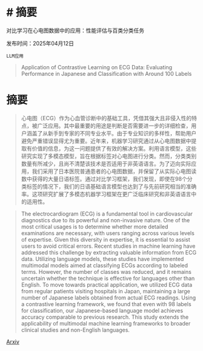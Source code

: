 # # 摘要
对比学习在心电图数据中的应用：性能评估与百类分类任务

发布时间：2025年04月12日

`LLM应用`

> Application of Contrastive Learning on ECG Data: Evaluating Performance in Japanese and Classification with Around 100 Labels

# 摘要

> 心电图（ECG）作为心血管诊断中的基础工具，凭借其强大且非侵入性的特点，被广泛应用。其中最重要的用途是判断是否需要进一步的详细检查，用户涵盖了从新手到专家的不同专业水平。由于专业知识的多样性，帮助用户避免严重错误显得尤为重要。近年来，机器学习研究通过从心电图数据中提取有价值的信息，为这一问题提供了有效的解决方案。利用语言模型，这些研究实现了多模态模型，旨在根据标签对心电图进行分类。然而，分类类别数量有所减少，且尚不清楚该技术是否适用于非英语语言。为了迈向实际应用，我们采用了日本医院普通患者的心电图数据，并保留了从实际心电图读数中获得的大量日语标签。通过对比学习框架，我们发现，即使在98个分类标签的情况下，我们的日语基础语言模型也达到了与先前研究相当的准确率。这项研究扩展了多模态机器学习框架在更广泛临床研究和非英语语言中的适用性。

> The electrocardiogram (ECG) is a fundamental tool in cardiovascular diagnostics due to its powerful and non-invasive nature. One of the most critical usages is to determine whether more detailed examinations are necessary, with users ranging across various levels of expertise. Given this diversity in expertise, it is essential to assist users to avoid critical errors. Recent studies in machine learning have addressed this challenge by extracting valuable information from ECG data. Utilizing language models, these studies have implemented multimodal models aimed at classifying ECGs according to labeled terms. However, the number of classes was reduced, and it remains uncertain whether the technique is effective for languages other than English. To move towards practical application, we utilized ECG data from regular patients visiting hospitals in Japan, maintaining a large number of Japanese labels obtained from actual ECG readings. Using a contrastive learning framework, we found that even with 98 labels for classification, our Japanese-based language model achieves accuracy comparable to previous research. This study extends the applicability of multimodal machine learning frameworks to broader clinical studies and non-English languages.

[Arxiv](https://arxiv.org/abs/2504.09302)